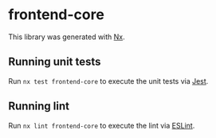 # frontend-core

This library was generated with [Nx](https://nx.dev).

## Running unit tests

Run `nx test frontend-core` to execute the unit tests via [Jest](https://jestjs.io).

## Running lint

Run `nx lint frontend-core` to execute the lint via [ESLint](https://eslint.org/).
